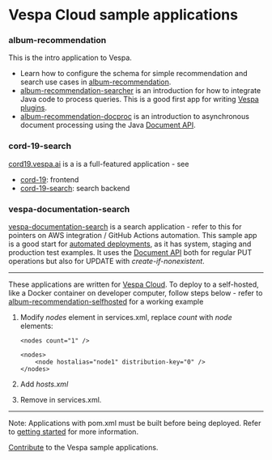 <!-- Copyright Verizon Media. Licensed under the terms of the Apache 2.0 license. See LICENSE in the project root. -->
# Vespa Cloud sample applications

### album-recommendation
This is the intro application to Vespa.
* Learn how to configure the schema for simple recommendation and search use cases in [album-recommendation](album-recommendation).
* [album-recommendation-searcher](album-recommendation-searcher)
  is an introduction for how to integrate Java code to process queries.
  This is a good first app for writing [Vespa plugins](https://docs.vespa.ai/documentation/vespa-plugins.html).
* [album-recommendation-docproc](album-recommendation-docproc)
  is an introduction to asynchronous document processing
  using the Java [Document API](https://docs.vespa.ai/documentation/document-api-guide.html).

### cord-19-search
[cord19.vespa.ai](https://cord19.vespa.ai/) is a is a full-featured application - see
* [cord-19](https://github.com/vespa-engine/cord-19): frontend
* [cord-19-search](cord-19-search): search backend

### vespa-documentation-search
[vespa-documentation-search](vespa-documentation-search) is a search application -
refer to this for pointers on AWS integration / GitHub Actions automation.
This sample app is a good start for [automated deployments](https://cloud.vespa.ai/automated-deployments),
as it has system, staging and production test examples.
It uses the [Document API](https://docs.vespa.ai/documentation/document-api-guide.html)
both for regular PUT operations but also for UPDATE with _create-if-nonexistent_.


----

These applications are written for [Vespa Cloud](http://cloud.vespa.ai).
To deploy to a self-hosted, like a Docker container on developer computer, follow steps below -
refer to [album-recommendation-selfhosted](../album-recommendation-selfhosted) for a working example

1.  Modify _nodes_ element in services.xml, replace _count_ with _node_ elements:
    ```
    <nodes count="1" />
    
    <nodes>
        <node hostalias="node1" distribution-key="0" />
    </nodes>
    ```

1.  Add _hosts.xml_

1.  Remove _<client-authorize />_ in services.xml. 

----

Note: Applications with pom.xml must be built before being deployed.
Refer to [getting started](https://docs.vespa.ai/documentation/getting-started.html) for more information.

[Contribute](https://github.com/vespa-engine/vespa/blob/master/CONTRIBUTING.md)
to the Vespa sample applications.
